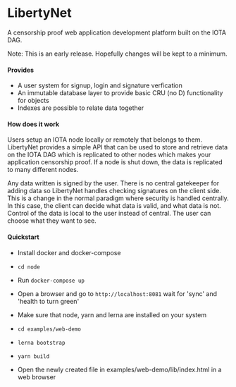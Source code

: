 # LibertyNet

A censorship proof web application development platform built on the IOTA DAG.

Note: This is an early release.  Hopefully changes will be kept to a minimum.

#### Provides

* A user system for signup, login and signature verfication
* An immutable database layer to provide basic CRU (no D) functionality for objects
* Indexes are possible to relate data together

#### How does it work

Users setup an IOTA node locally or remotely that belongs to them.  LibertyNet provides a simple API that can be used to store and retrieve data on the IOTA DAG which is replicated to other nodes which makes your application censorship proof.  If a node is shut down, the data is replicated to many different nodes.

Any data written is signed by the user.  There is no central gatekeeper for adding data so LibertyNet handles checking signatures on the client side.  This is a change in the normal paradigm where security is handled centrally.  In this case, the client can decide what data is valid, and what data is not.  Control of the data is local to the user instead of central.  The user can choose what they want to see.

#### Quickstart

* Install docker and docker-compose

* `cd node`

* Run `docker-compose up`

* Open a browser and go to `http://localhost:8081` wait for 'sync' and 'health to turn green'

* Make sure that node, yarn and lerna are installed on your system

* `cd examples/web-demo`

* `lerna bootstrap`

* `yarn build`

* Open the newly created file in examples/web-demo/lib/index.html in a web browser

  

  

  